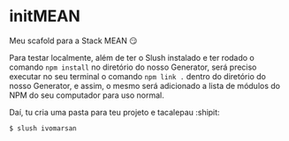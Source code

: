# initMEAN

Meu scafold para a Stack MEAN :smirk:

Para testar localmente, além de ter o Slush instalado e ter rodado o comando `npm install` no diretório do nosso Generator, será preciso executar no seu terminal o comando `npm link .` dentro do diretório do nosso Generator, e assim, o mesmo será adicionado a lista de módulos do NPM do seu computador para uso normal.

Daí, tu cria uma pasta para teu projeto e tacalepau :shipit:
```
$ slush ivomarsan
```
